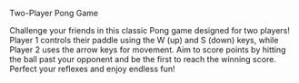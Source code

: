 Two-Player Pong Game

Challenge your friends in this classic Pong game designed for two players! Player 1 controls their paddle using the W (up) and S (down) keys, while Player 2 uses the arrow keys for movement. Aim to score points by hitting the ball past your opponent and be the first to reach the winning score. Perfect your reflexes and enjoy endless fun!
